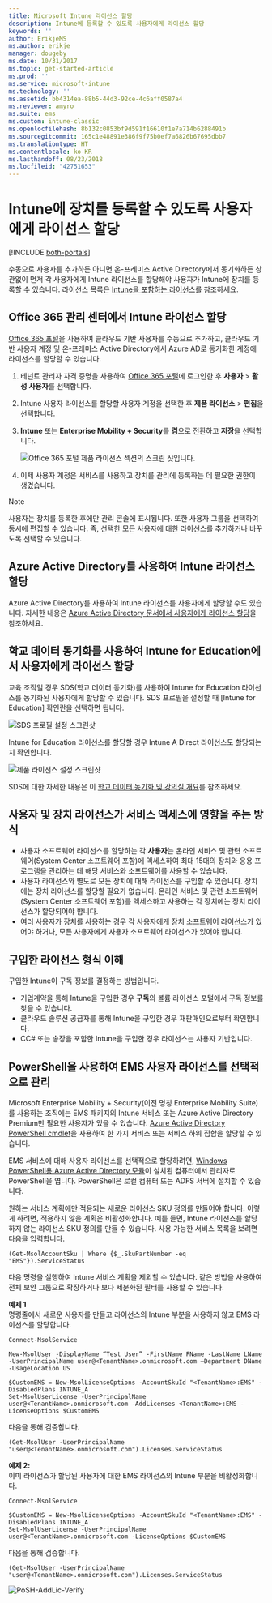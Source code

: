 ```yaml
---
title: Microsoft Intune 라이선스 할당
description: Intune에 등록할 수 있도록 사용자에게 라이선스 할당
keywords: ''
author: ErikjeMS
ms.author: erikje
manager: dougeby
ms.date: 10/31/2017
ms.topic: get-started-article
ms.prod: ''
ms.service: microsoft-intune
ms.technology: ''
ms.assetid: bb4314ea-88b5-44d3-92ce-4c6aff0587a4
ms.reviewer: amyro
ms.suite: ems
ms.custom: intune-classic
ms.openlocfilehash: 8b132c0853bf9d591f16610f1e7a714b6288491b
ms.sourcegitcommit: 165c1e48891e386f9f75b0ef7a6826b67695dbb7
ms.translationtype: HT
ms.contentlocale: ko-KR
ms.lasthandoff: 08/23/2018
ms.locfileid: "42751653"
---
```

# <a name="assign-licenses-to-users-so-they-can-enroll-devices-in-intune"></a>Intune에 장치를 등록할 수 있도록 사용자에게 라이선스 할당

[!INCLUDE [both-portals](./includes/note-for-both-portals.md)]

수동으로 사용자를 추가하든 아니면 온-프레미스 Active Directory에서 동기화하든 상관없이 먼저 각 사용자에게 Intune 라이선스를 할당해야 사용자가 Intune에 장치를 등록할 수 있습니다. 라이선스 목록은 [Intune을 포함하는 라이선스](licenses.md)를 참조하세요.

## <a name="assign-an-intune-license-in-the-office-365-admin-center"></a>Office 365 관리 센터에서 Intune 라이선스 할당

[Office 365 포털](http://go.microsoft.com/fwlink/p/?LinkId=698854)을 사용하여 클라우드 기반 사용자를 수동으로 추가하고, 클라우드 기반 사용자 계정 및 온-프레미스 Active Directory에서 Azure AD로 동기화한 계정에 라이선스를 할당할 수 있습니다.

1. 테넌트 관리자 자격 증명을 사용하여 [Office 365 포털](http://go.microsoft.com/fwlink/p/?LinkId=698854)에 로그인한 후 **사용자** > **활성 사용자**를 선택합니다.

2. Intune 사용자 라이선스를 할당할 사용자 계정을 선택한 후 **제품 라이선스** > **편집**을 선택합니다.

3. **Intune** 또는 **Enterprise Mobility + Security**를 **켬**으로 전환하고 **저장**을 선택합니다.

   ![Office 365 포털 제품 라이선스 섹션의 스크린 샷입니다.](./media/office-assign-license.png)

4. 이제 사용자 계정은 서비스를 사용하고 장치를 관리에 등록하는 데 필요한 권한이 생겼습니다.

> [!NOTE]
> 사용자는 장치를 등록한 후에만 관리 콘솔에 표시됩니다. 또한 사용자 그룹을 선택하여 동시에 편집할 수 있습니다. 즉, 선택한 모든 사용자에 대한 라이선스를 추가하거나 바꾸도록 선택할 수 있습니다.

## <a name="assign-an-intune-license-by-using-azure-active-directory"></a>Azure Active Directory를 사용하여 Intune 라이선스 할당

Azure Active Directory를 사용하여 Intune 라이선스를 사용자에게 할당할 수도 있습니다. 자세한 내용은 [Azure Active Directory 문서에서 사용자에게 라이선스 할당](https://docs.microsoft.com/azure/active-directory/active-directory-licensing-group-assignment-azure-portal)을 참조하세요. 

## <a name="use-school-data-sync-to-assign-licenses-to-users-in-intune-for-education"></a>학교 데이터 동기화를 사용하여 Intune for Education에서 사용자에게 라이선스 할당
교육 조직일 경우 SDS(학교 데이터 동기화)를 사용하여 Intune for Education 라이선스를 동기화된 사용자에게 할당할 수 있습니다. SDS 프로필을 설정할 때 [Intune for Education] 확인란을 선택하면 됩니다.  

![SDS 프로필 설정 스크린샷](./media/i4e-sds-profile-setup-setting.png)

Intune for Education 라이선스를 할당할 경우 Intune A Direct 라이선스도 할당되는지 확인합니다.

![제품 라이선스 설정 스크린샷](./media/i4e-set-licenses.png)

SDS에 대한 자세한 내용은 이 [학교 데이터 동기화 및 강의실 개요](https://support.office.com/article/Overview-of-School-Data-Sync-and-Classroom-f3d1147b-4ade-4905-8518-508e729f2e91)를 참조하세요.

## <a name="how-user-and-device-licenses-affect-access-to-services"></a>사용자 및 장치 라이선스가 서비스 액세스에 영향을 주는 방식
* 사용자 소프트웨어 라이선스를 할당하는 각 **사용자**는 온라인 서비스 및 관련 소프트웨어(System Center 소프트웨어 포함)에 액세스하여 최대 15대의 장치와 응용 프로그램을 관리하는 데 해당 서비스와 소프트웨어를 사용할 수 있습니다.
* 사용자 라이선스와 별도로 모든 장치에 대해 라이선스를 구입할 수 있습니다. 장치에는 장치 라이선스를 할당할 필요가 없습니다. 온라인 서비스 및 관련 소프트웨어(System Center 소프트웨어 포함)를 액세스하고 사용하는 각 장치에는 장치 라이선스가 할당되어야 합니다.
* 여러 사용자가 장치를 사용하는 경우 각 사용자에게 장치 소프트웨어 라이선스가 있어야 하거나, 모든 사용자에게 사용자 소프트웨어 라이선스가 있어야 합니다.

## <a name="understanding-the-type-of-licenses-you-have-purchased"></a>구입한 라이선스 형식 이해

구입한 Intune이 구독 정보를 결정하는 방법입니다.

- 기업계약을 통해 Intune을 구입한 경우 **구독**의 볼륨 라이선스 포털에서 구독 정보를 찾을 수 있습니다.
- 클라우드 솔루션 공급자를 통해 Intune을 구입한 경우 재판매인으로부터 확인합니다.
- CC# 또는 송장을 포함한 Intune을 구입한 경우 라이선스는 사용자 기반입니다.




## <a name="use-powershell-to-selectively-manage-ems-user-licenses"></a>PowerShell을 사용하여 EMS 사용자 라이선스를 선택적으로 관리
Microsoft Enterprise Mobility + Security(이전 명칭 Enterprise Mobility Suite)를 사용하는 조직에는 EMS 패키지의 Intune 서비스 또는 Azure Active Directory Premium만 필요한 사용자가 있을 수 있습니다. [Azure Active Directory PowerShell cmdlet](https://msdn.microsoft.com/library/jj151815.aspx)을 사용하여 한 가지 서비스 또는 서비스 하위 집합을 할당할 수 있습니다.

EMS 서비스에 대해 사용자 라이선스를 선택적으로 할당하려면, [Windows PowerShell용 Azure Active Directory 모듈](https://msdn.microsoft.com/library/jj151815.aspx#bkmk_installmodule)이 설치된 컴퓨터에서 관리자로 PowerShell을 엽니다. PowerShell은 로컬 컴퓨터 또는 ADFS 서버에 설치할 수 있습니다.

원하는 서비스 계획에만 적용되는 새로운 라이선스 SKU 정의를 만들어야 합니다. 이렇게 하려면, 적용하지 않을 계획은 비활성화합니다. 예를 들면, Intune 라이선스를 할당하지 않는 라이선스 SKU 정의를 만들 수 있습니다. 사용 가능한 서비스 목록을 보려면 다음을 입력합니다.

    (Get-MsolAccountSku | Where {$_.SkuPartNumber -eq "EMS"}).ServiceStatus

다음 명령을 실행하여 Intune 서비스 계획을 제외할 수 있습니다. 같은 방법을 사용하여 전체 보안 그룹으로 확장하거나 보다 세분화된 필터를 사용할 수 있습니다.

**예제 1**<br>
명령줄에서 새로운 사용자를 만들고 라이선스의 Intune 부분을 사용하지 않고 EMS 라이선스를 할당합니다.

    Connect-MsolService

    New-MsolUser -DisplayName “Test User” -FirstName FName -LastName LName -UserPrincipalName user@<TenantName>.onmicrosoft.com –Department DName -UsageLocation US

    $CustomEMS = New-MsolLicenseOptions -AccountSkuId "<TenantName>:EMS" -DisabledPlans INTUNE_A
    Set-MsolUserLicense -UserPrincipalName user@<TenantName>.onmicrosoft.com -AddLicenses <TenantName>:EMS -LicenseOptions $CustomEMS


다음을 통해 검증합니다.

    (Get-MsolUser -UserPrincipalName "user@<TenantName>.onmicrosoft.com").Licenses.ServiceStatus

**예제 2:**<br>
이미 라이선스가 할당된 사용자에 대한 EMS 라이선스의 Intune 부분을 비활성화합니다.

    Connect-MsolService

    $CustomEMS = New-MsolLicenseOptions -AccountSkuId "<TenantName>:EMS" -DisabledPlans INTUNE_A
    Set-MsolUserLicense -UserPrincipalName user@<TenantName>.onmicrosoft.com -LicenseOptions $CustomEMS

다음을 통해 검증합니다.

    (Get-MsolUser -UserPrincipalName "user@<TenantName>.onmicrosoft.com").Licenses.ServiceStatus

![PoSH-AddLic-Verify](./media/posh-addlic-verify.png)
